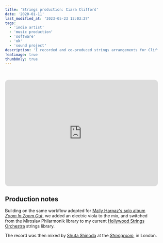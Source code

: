 ```yaml
---
title: 'Strings production: Ciara Clifford'
date: '2020-01-11'
last_modified_at: '2023-05-23 12:03:27'
tags:
  - 'indie artist'
  - 'music production'
  - 'software'
  - 'uk'
  - 'sound project'
description: 'I recorded and co-produced strings arrangements for Clifford’s eponymous debut album, in collaboration with Paolo Clementi.'
featimage: true
thumbOnly: true
---
```

<iframe style="margin-top:2rem;border-radius:12px" src="https://open.spotify.com/embed/album/4jaYdZbqJG4JVJrUVujqV7?utm_source=generator&theme=0" width="100%" height="352" frameBorder="0" allowfullscreen="" allow="autoplay; clipboard-write; encrypted-media; fullscreen; picture-in-picture" loading="lazy"></iframe>

## Production notes

Building on the same workflow adopted for [Mally Harpaz's solo album _Zoom In Zoom Out_](/work/music-production/zoom-in-zoom-out-mally-harpaz-album-strings-production/), we added an electric viola to the mix, and switched from the Miroslav Philarmonik library to my current [Hollywood Strings Orchestra](https://www.soundsonline.com/orchestral/hollywood-orchestra-opus-edition) strings library.

The record was then mixed by [Shuta Shinoda](https://www.soundonsound.com/people/talkback-shuta-shinoda) at the [_Strongroom_](https://www.strongroom.com/), in London.